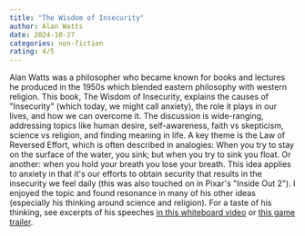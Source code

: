 ```yaml
---
title: "The Wisdom of Insecurity"
author: Alan Watts
date: 2024-10-27
categories: non-fiction
rating: 4/5
---
```


Alan Watts was a philosopher who became known for books and lectures he produced in the 1950s which blended eastern philosophy with western religion. This book, The Wisdom of Insecurity, explains the causes of "Insecurity" (which today, we might call anxiety), the role it plays in our lives, and how we can overcome it. The discussion is wide-ranging, addressing topics like human desire, self-awareness, faith vs skepticism, science vs religion, and finding meaning in life. A key theme is the Law of Reversed Effort, which is often described in analogies: When you try to stay on the surface of the water, you sink; but when you try to sink you float. Or another: when you hold your breath you lose your breath. This idea applies to anxiety in that it's our efforts to obtain security that results in the insecurity we feel daily (this was also touched on in Pixar's "Inside Out 2"). I enjoyed the topic and found resonance in many of his other ideas (especially his thinking around science and religion). For a taste of his thinking, see excerpts of his speeches [in this whiteboard video](https://www.youtube.com/watch?v=rBpaUICxEhk) or [this game trailer](https://www.youtube.com/watch?v=JYHp8LwBUzo).
